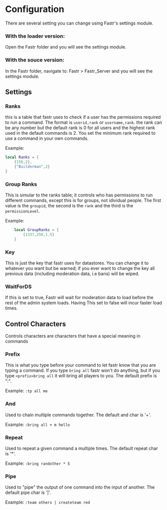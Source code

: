 # Configuration

There are several setting you can change using Fastr's settings module.

### With the loader version:
Open the Fastr folder and you will see the settings module.

### With the souce version:
In the Fastr folder, navigate to: Fastr > Fastr_Server and you will see the settings module.

## Settings

### Ranks

this is a table that fastr uses to check if a user has the permissions required to run a command. The format is `userid,rank` or `username,rank`. the rank can be any number but the default rank is 0 for all users and the highest rank used in the default commands is 2. You set the minimum rank required to use a command in your own commands.

Example:

```lua
local Ranks = {
    {156,2},
    {"Builderman",2}
}
```

### Group Ranks

This is simular to the ranks table; it controls who has permissions to run different commands, except this is for groups, not idividual people. The first value is the `groupid`, the second is the `rank` and the third is the `permissionLevel`.

Example:

```lua
    local GroupRanks = {
        {1337,250,1.5}
    }
```

### Key

This is just the key that fastr uses for datastores. You can change it to whatever you want but be warned; if you ever want to change the key all
previous data (including moderation data, i.e bans) will be wiped.

### WaitForDS

If this is set to true, Fastr will wait for moderation data to load before the rest of the admin system loads. Having This set to false will incur faster load times.

## Control Characters

Controls characters are characters that have a special meaning in commands

### Prefix

This is what you type before your command to let fastr know that you are typing a command. If you type `bring all` fastr won't do anything, but if you type `<prefix>bring all` it will bring all players to you. The default prefix is ":".

Example: `:tp all me`

### And

Used to chain multiple commands together. The default and char is '+'. 

Example: `:bring all + m hello`

### Repeat

Used to repeat a given command a multiple times. The default repeat char is '*'.

Example: `:bring randother * 5`

### Pipe

Used to "pipe" the output of one command into the input of another. The default pipe char is '|'.

Example: `:team others | createteam red`

